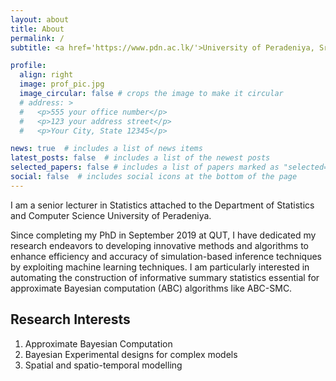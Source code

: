 ```yaml
---
layout: about
title: About
permalink: /
subtitle: <a href='https://www.pdn.ac.lk/'>University of Peradeniya, Sri Lanka</a> 

profile:
  align: right
  image: prof_pic.jpg
  image_circular: false # crops the image to make it circular
  # address: >
  #   <p>555 your office number</p>
  #   <p>123 your address street</p>
  #   <p>Your City, State 12345</p>

news: true  # includes a list of news items
latest_posts: false  # includes a list of the newest posts
selected_papers: false # includes a list of papers marked as "selected={true}"
social: false  # includes social icons at the bottom of the page
---
```


I am a senior lecturer in Statistics attached to the Department of Statistics and Computer Science University of Peradeniya. 

Since completing my PhD in September 2019 at QUT, I have dedicated my research endeavors to developing innovative methods and algorithms to enhance efficiency and accuracy of simulation-based inference techniques by exploiting machine learning techniques. I am particularly interested in automating the construction of informative summary statistics essential for approximate Bayesian computation (ABC) algorithms like ABC-SMC. 

## Research Interests
1. Approximate Bayesian Computation
2. Bayesian Experimental designs for complex models
3. Spatial and spatio-temporal modelling


<!-- Put your address / P.O. box / other info right below your picture. You can also disable any of these elements by editing `profile` property of the YAML header of your `_pages/about.md`. Edit `_bibliography/papers.bib` and Jekyll will render your [publications page](/al-folio/publications/) automatically.

Link to your social media connections, too. This theme is set up to use [Font Awesome icons](http://fortawesome.github.io/Font-Awesome/) and [Academicons](https://jpswalsh.github.io/academicons/), like the ones below. Add your Facebook, Twitter, LinkedIn, Google Scholar, or just disable all of them. -->
